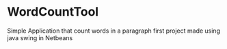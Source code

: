 # WordCountTool
Simple Application that count words in a paragraph
first project made using java swing in Netbeans

